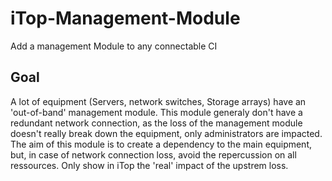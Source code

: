 # iTop-Management-Module
Add a management Module to any connectable CI

## Goal
A lot of equipment (Servers, network switches, Storage arrays) have an 'out-of-band' management module. This module generaly don't have a redundant network connection, as the loss of the management module doesn't really break down the equipment, only administrators are impacted.
The aim of this module is to create a dependency to the main equipment, but, in case of network connection loss, avoid the repercussion on all ressources. Only show in iTop the 'real' impact of the upstrem loss.
